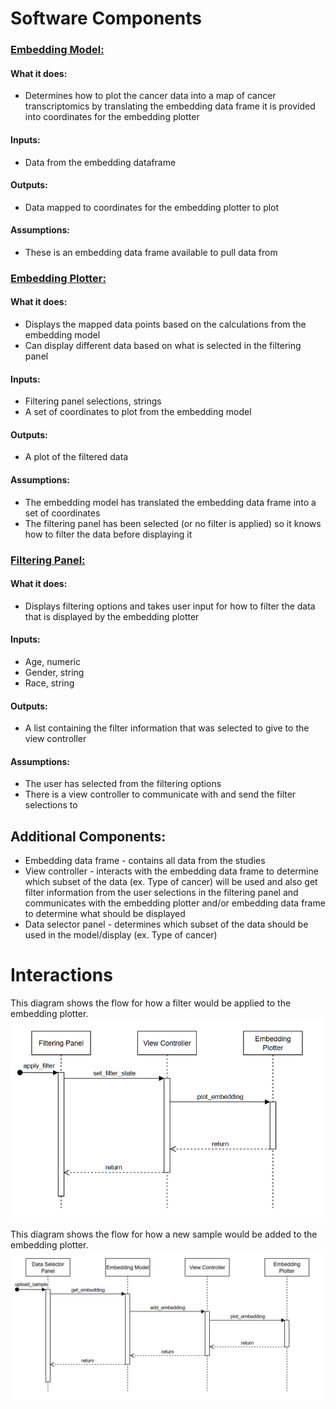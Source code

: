 # Software Components

### <ins>**Embedding Model:**</ins>
#### **What it does:**
* Determines how to plot the cancer data into a map of cancer transcriptomics by translating the embedding data frame it is provided into coordinates for the embedding plotter
#### **Inputs:**
* Data from the embedding dataframe
#### **Outputs:**
* Data mapped to coordinates for the embedding plotter to plot
#### **Assumptions:**
* These is an embedding data frame available to pull data from
  
### <ins>**Embedding Plotter:**</ins>
#### **What it does:**
* Displays the mapped data points based on the calculations from the embedding model
* Can display different data based on what is selected in the filtering panel
#### **Inputs:**
* Filtering panel selections, strings
* A set of coordinates to plot from the embedding model
#### **Outputs:**
* A plot of the filtered data
#### **Assumptions:**
* The embedding model has translated the embedding data frame into a set of coordinates
* The filtering panel has been selected (or no filter is applied) so it knows how to filter the data before displaying it

### <ins>**Filtering Panel:**</ins>
#### **What it does:**
* Displays filtering options and takes user input for how to filter the data that is displayed by the embedding plotter
#### **Inputs:**
* Age, numeric
* Gender, string
* Race, string
#### **Outputs:**
* A list containing the filter information that was selected to give to the view controller
#### **Assumptions:**
* The user has selected from the filtering options
* There is a view controller to communicate with and send the filter selections to

## **Additional Components:**
* Embedding data frame - contains all data from the studies
* View controller - interacts with the embedding data frame to determine which subset of the data (ex. Type of cancer) will be used and also get filter information from the user selections in the filtering panel and communicates with the embedding plotter and/or embedding data frame to determine what should be displayed
* Data selector panel - determines which subset of the data should be used in the model/display (ex. Type of cancer)

# Interactions
This diagram shows the flow for how a filter would be applied to the embedding plotter.
![Applying filter sequence diagram](./assets/filter-flow.png  "Filter sequence diagram")

This diagram shows the flow for how a new sample would be added to the embedding plotter. 
![Uploading sample sequence diagram](./assets/upload-flow.png  "Upload sequence diagram")
